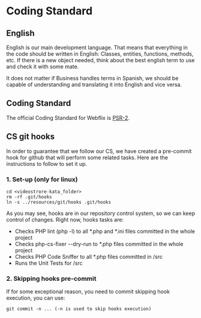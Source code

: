 # Coding Standard #

## English ##
English is our main development language. That means that everything in the code
should be written in English: Classes, entities, functions, methods, etc. If there
is a new object needed, think about the best english term to use and check it with some mate.

It does not matter if Business handles terms in Spanish, we should be capable of understanding
and translating it into English and vice versa.

## Coding Standard ##
The official Coding Standard for Webflix is [PSR-2](http://www.php-fig.org/psr/psr-2/).

## CS git hooks ##
In order to guarantee that we follow our CS, we have created a pre-commit hook for github that will perform
some related tasks. Here are the instructions to follow to set it up.

### 1. Set-up (only for linux) ###
    cd <videostrore-kata_folder>
    rm -rf .git/hooks
    ln -s ../resources/git/hooks .git/hooks

As you may see, hooks are in our repository control system, so we can keep control of changes. Right now, hooks tasks are:
* Checks PHP lint (php -l) to all *.php and *.ini files committed in the whole project
* Checks php-cs-fixer --dry-run to *.php files committed in the whole project
* Checks PHP Code Sniffer to all *.php files committed in /src
* Runs the Unit Tests for /src

### 2. Skipping hooks pre-commit ###
If for some exceptional reason, you need to commit skipping hook execution, you can use:

    git commit -n ... (-n is used to skip hooks execution)

